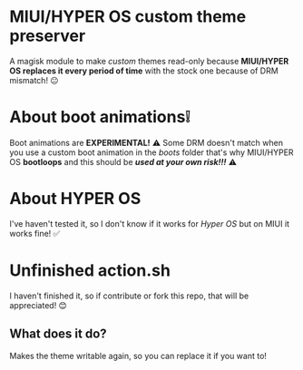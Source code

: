 # MIUI/HYPER OS custom theme preserver
A magisk module to make *custom* themes read-only because **MIUI/HYPER OS replaces it every period of time** with the stock one because of DRM mismatch! 😐
# About boot animations❕
Boot animations are **EXPERIMENTAL!** ⚠️
Some DRM doesn't match when you use a custom boot animation in the *boots* folder that's why MIUI/HYPER OS **bootloops** and this should be ***used at your own risk!!!*** ⚠️
# About HYPER OS
I've haven't tested it, so I don't know if it works for *Hyper OS* but on MIUI it works fine! ✅
# Unfinished action.sh
I haven't finished it, so if contribute or fork this repo, that will be appreciated! 😊
## What does it do?
Makes the theme writable again, so you can replace it if you want to!
